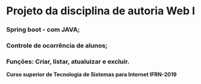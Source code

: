 # Projeto da disciplina de autoria Web I

### Spring boot - com JAVA;
### Controle de ocorrência de alunos;
### Funções: Criar, listar, atualuizar e excluir.

**Curso superior de Tecnologia de Sistemas para Internet IFRN-2019**


